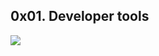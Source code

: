 ## 0x01. Developer tools
<img src="https://s3.amazonaws.com/alx-intranet.hbtn.io/uploads/medias/2019/12/0872ca9b19e11650e355.jpeg?X-Amz-Algorithm=AWS4-HMAC-SHA256&X-Amz-Credential=AKIARDDGGGOUSBVO6H7D%2F20240821%2Fus-east-1%2Fs3%2Faws4_request&X-Amz-Date=20240821T225040Z&X-Amz-Expires=86400&X-Amz-SignedHeaders=host&X-Amz-Signature=c81e005ba38580841cf4253b4e0ae47a60e0ef3c3357dd7795c867b9c3922dd7">
